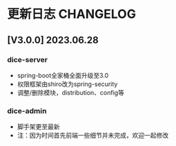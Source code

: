 # 更新日志 CHANGELOG



## [V3.0.0] 2023.06.28
###  dice-server

- spring-boot全家桶全面升级至3.0
- 权限框架由shiro改为spring-security
- 调整/删除模块，distribution、config等

### dice-admin

* 脚手架更至最新
* 注：因为时间首先前端一些细节并未完成，欢迎一起修改


